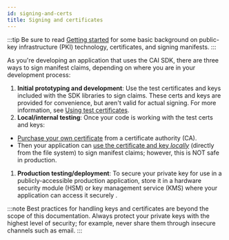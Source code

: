 ```yaml
---
id: signing-and-certs
title: Signing and certificates
---
```


:::tip
Be sure to read [Getting started](getting-started.mdx#signing-and-certificates) for some basic background on public-key infrastructure (PKI) technology, certificates, and signing manifests.
:::

As you're developing an application that uses the CAI SDK, there are three ways to sign manifest claims, depending on where you are in your development process:
1. **Initial prototyping and development**: Use the test certificates and keys included with the SDK libraries to sign claims.  These certs and keys are provided for convenience, but aren't valid for actual signing.  For more information, see [Using test certificates](test-certs.md).
1. **Local/internal testing**: Once your code is working with the test certs and keys:
  - [Purchase your own certificate](get-cert.md) from a certificate authority (CA). 
  - Then your application can [use the certificate and key *locally*](local-signing.md) (directly from the file system) to sign manifest claims; however, this is NOT safe in production. 
1. **Production testing/deployment**: To secure your private key for use in a publicly-accessible production application, store it in a hardware security module (HSM) or key management service (KMS) where your application can access it securely . 

:::note
Best practices for handling keys and certificates are beyond the scope of this documentation.  Always protect your private keys with the highest level of security; for example, never share them through insecure channels such as email.
:::
